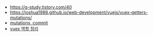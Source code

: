 - https://g-study.tistory.com/40
- https://joshua1988.github.io/web-development/vuejs/vuex-getters-mutations/
- [mutations, commit](https://jwjwj.tistory.com/72)
- [vuex 역할 정리](https://jwjwj.tistory.com/73)